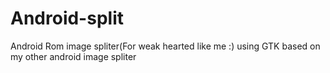 # Android-split
Android Rom image spliter(For weak hearted like me :) using GTK
based on my other android image spliter
